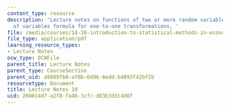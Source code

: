 ```yaml
---
content_type: resource
description: 'Lecture notes on functions of two or more random variables, and a change
  of variables formula for one-to-one transformations, '
file: /media/courses/14-30-introduction-to-statistical-methods-in-economics-spring-2009/208014d7a2f8fa463cfcd83b3d3c4d8f_MIT14_30s09_lec10.pdf
file_type: application/pdf
learning_resource_types:
- Lecture Notes
ocw_type: OCWFile
parent_title: Lecture Notes
parent_type: CourseSection
parent_uid: a9889fb8-af0b-6d96-6edd-b4093f42bf2b
resourcetype: Document
title: Lecture Notes 10
uid: 208014d7-a2f8-fa46-3cfc-d83b3d3c4d8f
---
```

